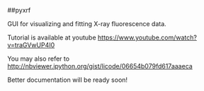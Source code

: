 ##pyxrf


GUI for visualizing and fitting X-ray fluorescence data.

Tutorial is available at youtube https://www.youtube.com/watch?v=traGVwUP4I0  

You may also refer to http://nbviewer.ipython.org/gist/licode/06654b079fd617aaaeca

Better documentation will be ready soon!
